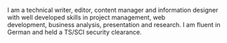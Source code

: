 I am a technical writer, editor, content manager and information designer with well developed skills in project management, web development, business analysis, presentation and research. I am fluent in German and held a TS/SCI security clearance.
